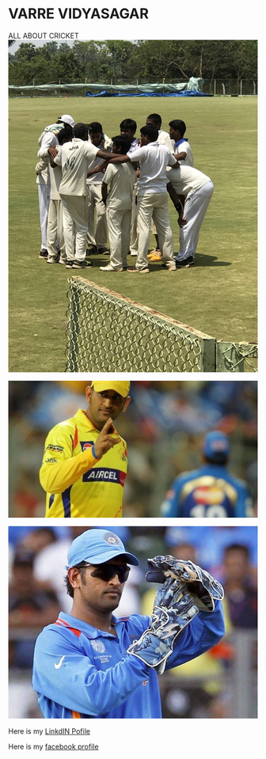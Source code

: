 # VARRE VIDYASAGAR
ALL ABOUT CRICKET
![Cricket photo](cricket.jpg)


![mahi](captainmsd.jpg)


![msd](mahi.jpg)







Here is my [LinkdIN Pofile](https://www.linkedin.com/in/varre-vidya-sagar-170b3511b/)

Here is my [facebook profile](https://www.facebook.com/vidyasagarchinnu143/)